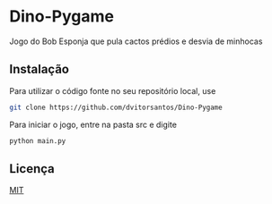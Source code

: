 # Dino-Pygame
Jogo do Bob Esponja que pula cactos prédios e desvia de minhocas

## Instalação
Para utilizar o código fonte no seu repositório local, use

```bash
git clone https://github.com/dvitorsantos/Dino-Pygame
```

Para iniciar o jogo, entre na pasta src e digite
```bash
python main.py
```
## Licença
[MIT](https://choosealicense.com/licenses/mit/)
